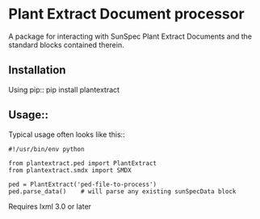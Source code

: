 Plant Extract Document processor
================================
A package for interacting with SunSpec Plant Extract Documents and the
standard blocks contained therein.

Installation
------------
Using pip::
    pip install plantextract

Usage::
-------
Typical usage often looks like this::

    #!/usr/bin/env python

    from plantextract.ped import PlantExtract
    from plantextract.smdx import SMDX

    ped = PlantExtract('ped-file-to-process')
    ped.parse_data()    # will parse any existing sunSpecData block

Requires lxml 3.0 or later
